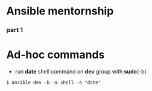 # Ansible mentornship
### part 1

# Ad-hoc commands
* run **date** shell command on **dev** group with **sudo**(-b)

```shell
$ ansible dev -b -m shell -a "date"
```
